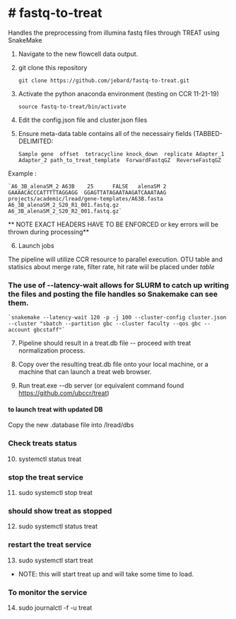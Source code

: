 <h1># fastq-to-treat</h1>
Handles the preprocessing from illumina fastq files through TREAT using SnakeMake

1. Navigate to the new flowcell data output.

2. git clone this repository 

    `git clone https://github.com/jebard/fastq-to-treat.git`

3. Activate the python anaconda environment (testing on CCR 11-21-19)

    `source fastq-to-treat/bin/activate` 

4. Edit the config.json file and cluster.json files


5. Ensure meta-data table contains all of the necessairy fields (TABBED-DELIMITED:

    `Sample gene  offset  tetracycline knock_down  replicate Adapter_1 Adapter_2 path_to_treat_template  ForwardFastqGZ  ReverseFastqGZ`

Example : 

    `A6_3B_alenaSM_2 A63B    25      FALSE   alenaSM 2  GAAAACACCCATTTTTAGGAGG  GGAGTTATAGAATAAGATCAAATAAG  projects/academic/lread/gene-templates/A63B.fasta A6_3B_alenaSM_2_S20_R1_001.fastq.gz  A6_3B_alenaSM_2_S20_R2_001.fastq.gz`

** NOTE EXACT HEADERS HAVE TO BE ENFORCED or key errors will be thrown during processing**


6. Launch jobs

  The pipeline will utilize CCR resource to parallel execution.
  OTU table and statisics about merge rate, filter rate, hit rate wiil be placed under _table_

### The use of --latency-wait allows for SLURM to catch up writing the files and posting the file handles so Snakemake can see them.

    `snakemake --latency-wait 120 -p -j 100 --cluster-config cluster.json --cluster "sbatch --partition gbc --cluster faculty --qos gbc --account gbcstaff"`


7. Pipeline should result in a treat.db file -- proceed with treat normalization process.

8. Copy over the resulting treat.db file onto your local machine, or a machine that can launch a treat web browser.

9. Run treat.exe --db server (or equivalent command found https://github.com/ubccr/treat)

#### to launch treat with updated DB ###
Copy the new .database file into /lread/dbs

### Check treats status
10. systemctl status treat 

### stop the treat service
11. sudo systemctl stop treat

### should show treat as stopped
12. sudo systemctl status treat 

### restart the treat service
13. sudo systemctl start treat

* NOTE:  this will start treat up and will take some time to load.

### To monitor the service
14. sudo journalctl -f -u treat
